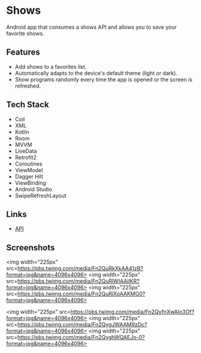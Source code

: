 # Shows

Android app that consumes a shows API and allows you to save your favorite shows.

## Features

- Add shows to a favorites list.
- Automatically adapts to the device's default theme (light or dark).
- Show programs randomly every time the app is opened or the screen is refreshed.

## Tech Stack

- Coil
- XML
- Kotlin
- Room
- MVVM
- LiveData
- Retrofit2
- Coroutines
- ViewModel
- Dagger Hilt
- ViewBinding
- Android Studio
- SwipeRefreshLayout

## Links

- [API](https://api.tvmaze.com/)

## Screenshots

<p align = "center" >

  <img width="225px" src=https://pbs.twimg.com/media/Fn2QuRkXkAA41zB?format=jpg&name=4096x4096>
  <img width="225px" src=https://pbs.twimg.com/media/Fn2QuRlWIAAilKR?format=jpg&name=4096x4096>
  <img width="225px" src=https://pbs.twimg.com/media/Fn2QuRiXoAAKMG0?format=jpg&name=4096x4096>

</p>

<p align = "center" >

  <img width="225px" src=https://pbs.twimg.com/media/Fn2QyfnXwAIo3Of?format=jpg&name=4096x4096>
  <img width="225px" src=https://pbs.twimg.com/media/Fn2QygJWAAM9zDc?format=jpg&name=4096x4096>
  <img width="225px" src=https://pbs.twimg.com/media/Fn2QyghWQAEJo-0?format=jpg&name=4096x4096>

</p>
